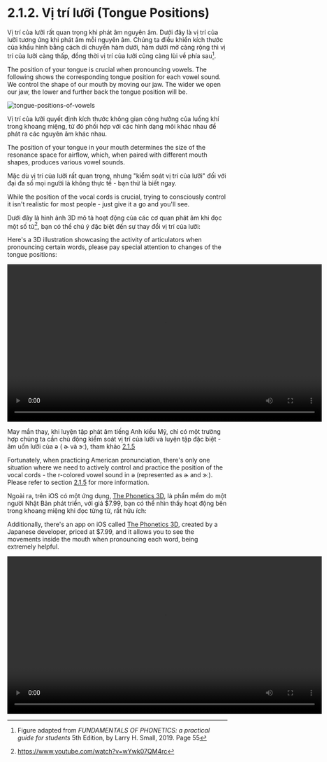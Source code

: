 # 2.1.2. Vị trí lưỡi (Tongue Positions)

Vị trí của lưỡi rất quan trọng khi phát âm nguyên âm. Dưới đây là vị trí của lưỡi tương ứng khi phát âm mỗi nguyên âm. Chúng ta điều khiển kích thước của khẩu hình bằng cách di chuyển hàm dưới, hàm dưới mở càng rộng thì vị trí của lưỡi càng thấp, đồng thời vị trí của lưỡi cũng càng lùi về phía sau[^1].

The position of your tongue is crucial when pronouncing vowels. The following shows the corresponding tongue position for each vowel sound. We control the shape of our mouth by moving our jaw. The wider we open our jaw, the lower and further back the tongue position will be.

![tongue-positions-of-vowels](/images/tongue-positions-of-vowels.svg)

Vị trí của lưỡi quyết định kích thước không gian cộng hưởng của luồng khí trong khoang miệng, từ đó phối hợp với các hình dạng môi khác nhau để phát ra các nguyên âm khác nhau.

The position of your tongue in your mouth determines the size of the resonance space for airflow, which, when paired with different mouth shapes, produces various vowel sounds.

Mặc dù vị trí của lưỡi rất quan trọng, nhưng "kiểm soát vị trí của lưỡi" đối với đại đa số mọi người là không thực tế - bạn thử là biết ngay.

While the position of the vocal cords is crucial, trying to consciously control it isn't realistic for most people - just give it a go and you'll see.

Dưới đây là hình ảnh 3D mô tả hoạt động của các cơ quan phát âm khi đọc một số từ[^2], bạn có thể chú ý đặc biệt đến sự thay đổi vị trí của lưỡi:

Here's a 3D illustration showcasing the activity of articulators when pronouncing certain words, please pay special attention to changes of the tongue positions:

<video controls width="720"> <source src="/videos/3d-presentation.mp4" type="video/mp4"></source>Your browser does not support the video tag. </video>

May mắn thay, khi luyện tập phát âm tiếng Anh kiểu Mỹ, chỉ có một trường hợp chúng ta cần chủ động kiểm soát vị trí của lưỡi và luyện tập đặc biệt - âm uốn lưỡi của <span class="pho">ə</span> ( <span class="pho">ɚ</span> và <span class="pho">ɝː</span>), tham khảo [2.1.5](2.1.5-ə)

Fortunately, when practicing American pronunciation, there's only one situation where we need to actively control and practice the position of the vocal cords - the r-colored vowel sound in <span class="pho">ə</span> (represented as <span class="pho">ɚ</span> and <span class="pho">ɝː</span>). Please refer to section [2.1.5](2.1.5-ə) for more information.

Ngoài ra, trên iOS có một ứng dụng, [The Phonetics 3D](https://apps.apple.com/us/app/the-phonetics-3d/id841485989), là phần mềm do một người Nhật Bản phát triển, với giá $7.99, bạn có thể nhìn thấy hoạt động bên trong khoang miệng khi đọc từng từ, rất hữu ích:

Additionally, there's an app on iOS called [The Phonetics 3D](https://apps.apple.com/us/app/the-phonetics-3d/id841485989), created by a Japanese developer, priced at $7.99, and it allows you to see the movements inside the mouth when pronouncing each word, being extremely helpful.

<video controls width="720"> <source src="/videos/literally.mp4" type="video/mp4"></source>Your browser does not support the video tag. </video>

[^1]: Figure adapted from _FUNDAMENTALS OF PHONETICS: a practical guide for students_ 5th Edition, by Larry H. Small, 2019. Page 55
[^2]: https://www.youtube.com/watch?v=wYwk07QM4rc
